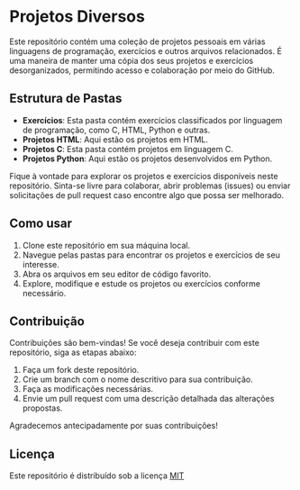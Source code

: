 # Projetos Diversos

Este repositório contém uma coleção de projetos pessoais em várias linguagens de programação, exercícios e outros arquivos relacionados. É uma maneira de manter uma cópia dos seus projetos e exercícios desorganizados, permitindo acesso e colaboração por meio do GitHub.

## Estrutura de Pastas

- **Exercícios**: Esta pasta contém exercícios classificados por linguagem de programação, como C, HTML, Python e outras.
- **Projetos HTML**: Aqui estão os projetos em HTML.
- **Projetos C**: Esta pasta contém projetos em linguagem C.
- **Projetos Python**: Aqui estão os projetos desenvolvidos em Python.

Fique à vontade para explorar os projetos e exercícios disponíveis neste repositório. Sinta-se livre para colaborar, abrir problemas (issues) ou enviar solicitações de pull request caso encontre algo que possa ser melhorado.

## Como usar

1. Clone este repositório em sua máquina local.
2. Navegue pelas pastas para encontrar os projetos e exercícios de seu interesse.
3. Abra os arquivos em seu editor de código favorito.
4. Explore, modifique e estude os projetos ou exercícios conforme necessário.

## Contribuição

Contribuições são bem-vindas! Se você deseja contribuir com este repositório, siga as etapas abaixo:

1. Faça um fork deste repositório.
2. Crie um branch com o nome descritivo para sua contribuição.
3. Faça as modificações necessárias.
4. Envie um pull request com uma descrição detalhada das alterações propostas.

Agradecemos antecipadamente por suas contribuições!

## Licença

Este repositório é distribuído sob a licença [MIT](https://opensource.org/licenses)
